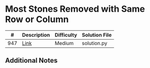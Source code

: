 # Most Stones Removed with Same Row or Column
|#|Description|Difficulty|Solution File|
|-|-|-|-|
|947|[Link](https://leetcode.com/problems/most-stones-removed-with-same-row-or-column/)|Medium|solution.py|

## Additional Notes
